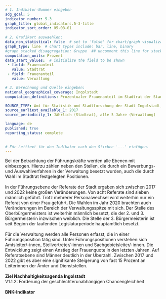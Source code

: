```yaml
---
# 1. Indikator-Nummer eingeben 
sdg_goal: 5 
indicator_number: 5.3
graph_title: global_indicators.5-3-title
indicator_sort_order: 05-03-01
 
# 2. Grafikart auswaehlen: 
data_non_statistical: false  # set to 'false' for chart/graph visualization 
graph_type: line  # chart types include: bar, line, binary 
#graph_stacked_disaggregation: Gruppe  ## uncomment this line for stacked bars. eplace 'Geschlecht' with the field of aggregation. 
computation_units: Prozent 
data_start_values:  # initialize the field to be shown  
 - field: Frauenanteil 
   value: Stadtrat
 - field: Frauenanteil 
   value: Verwaltung

# 3. Berechnung und Quelle eingeben: 
national_geographical_coverage: Ingolstadt 
computation_definitions: Prozentualer Frauenanteil im Stadtrat der Stadt Ingolstadt und in Führungsposition der Ingolstädter Stadtverwaltung

SOURCE_TYPE: Amt für Statistik und Stadtforschung der Stadt Ingolstadt, <a href="https://www.ingolstadt.de/output/download.php?fid=3052.1401.1.PDF">Tätigkeitsbericht und Gleichstellungskonzept 2023</a> der Gleichstellungsstelle der Stadt Ingolstadt # data source  
source_earliest_available_1: 2017
source_periodicity_1: Jährlich (Stadtrat), alle 5 Jahre (Verwaltung)

language: de   
published: true 
reporting_status: complete
 
 
# Für Leittext für den Indikator nach den Stichen '---' einfügen. 
---
```

Bei der Betrachtung der Führungskräfte werden alle Ebenen mit einbezogen. Hierzu zählen neben den Stellen, die durch ein Bewerbungs- und Auswahlverfahren in der Verwaltung besetzt wurden, auch die durch Wahl im Stadtrat festgelegten Positionen.<br>
<br>
In der Führungsebene der Referate der Stadt ergaben sich zwischen 2017 und 2022 keine großen Veränderungen. Von acht Referate sind sieben männlich geführt. Trotz mehrerer
Personalwechsel wird weiterhin nur ein Referat von einer Frau geführt. Die Wahlen im Jahr 2020 brachten auch Veränderungen im Bereich der Verwaltungsspitze mit sich. Der Stelle des Oberbürgermeisters ist weiterhin männlich besetzt, die der 2. und 3. Bürgermeisterin inzwischen weiblich. Die Stelle der 3. Bürgermeisterin ist seit Beginn der laufenden Legislaturperiode hauptamtlich besetzt.<br>
<br>
Für die Verwaltung werden alle Personen erfasst, die in einer Führungsposition tätig sind. Unter Führungspositionen verstehen sich Amtsleiter/-innen, Stellvertreter/-innen 
und Sachgebietsleiter/-innen. Die Entwicklung zeigt einen Anstieg der Frauenquote in den letzten Jahren. Auf Referatsebene sind Männer deutlich in der Überzahl. Zwischen 2017 und 
2022 gibt es aber eine signifikante Steigerung von fast 15 Prozent an Leiterinnen der Ämter und Dienststellen.<br>
<br>
<b>Ziel Nachhaltigkeitsagenda Ingolstadt</b><br>
V1.1.2: Förderung der geschlechterunabhängigen Chancengleichheit<br>
<br>
<b>BNK-Indikator</b>
